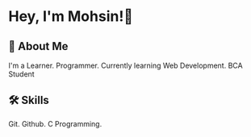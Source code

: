 
# Hey, I'm Mohsin!👋


## 🚀 About Me
I'm a Learner. Programmer.
Currently learning Web Development. 
BCA Student


## 🛠 Skills

Git. Github. C Programming. 